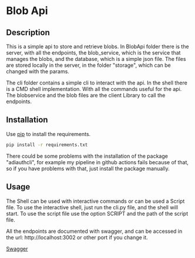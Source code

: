 # Blob Api

## Description

This is a simple api to store and retrieve blobs.
In BlobApi folder there is the server, with all the endpoints, the blob_service, which is the service that manages the blobs, and the database, which is a simple json file.
The files are stored locally in the server, in the folder "storage", which can be changed with the params.

The cli folder contains a simple cli to interact with the api.
In the shell there is a CMD shell implementation. With all the commands useful for the api.
The blobservice and the blob files are the client Library to call the endpoints.

## Installation

Use [pip](https://pip.pypa.io/en/stable/) to install the requirements.

```bash
pip install -r requirements.txt 
```

There could be some problems with the installation of the package "adiauthcli", for example my pipeline in github actions fails because of that, so if you have problems with that, just install the package manually.

## Usage
The Shell can be used with interactive commands or can be used a Script file.
To use the interactive shell, just run the cli.py file, and the shell will start.
To use the script file use the option SCRIPT and the path of the script file.

All the endpoints are documented with swagger, and can be accessed in the url: http://localhost:3002 or other port if you change it.


[Swagger](https://uclm-esi-necula.github.io/AppDistInt/)